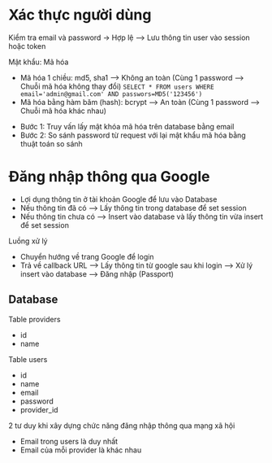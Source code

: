 # Xác thực người dùng

Kiểm tra email và password -> Hợp lệ --> Lưu thông tin user vào session hoặc token

Mật khẩu: Mã hóa

- Mã hóa 1 chiều: md5, sha1 --> Không an toàn (Cùng 1 password --> Chuỗi mã hóa không thay đổi)
  `SELECT * FROM users WHERE email='admin@gmail.com' AND passwors=MD5('123456')`
- Mã hóa bằng hàm băm (hash): bcrypt --> An toàn (Cùng 1 password --> Chuỗi mã hóa khác nhau)

* Bước 1: Truy vấn lấy mật khóa mã hóa trên database bằng email
* Bước 2: So sánh password từ request với lại mật khẩu mã hóa bằng thuật toán so sánh

# Đăng nhập thông qua Google

- Lợi dụng thông tin ở tài khoản Google để lưu vào Database
- Nếu thông tin đã có --> Lấy thông tin trong database để set session
- Nếu thông tin chưa có --> Insert vào database và lấy thông tin vừa insert để set session

Luồng xử lý

- Chuyển hướng về trang Google để login
- Trả về callback URL --> Lấy thông tin từ google sau khi login --> Xử lý insert vào database --> Đăng nhập (Passport)

## Database

Table providers

- id
- name

Table users

- id
- name
- email
- password
- provider_id

2 tư duy khi xây dựng chức năng đăng nhập thông qua mạng xã hội

- Email trong users là duy nhất
- Email của mỗi provider là khác nhau
